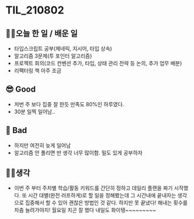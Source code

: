 # TIL_210802

## 👩‍💻오늘 한 일 / 배운 일

- 타입스크립트 공부(제네릭, 지시어, 타입 상속)
- 알고리즘 3문제(투 포인터 알고리즘)
- 프로젝트 회의(코드 컨벤션 추가, 타입, 상태 관리 전략 등 논의, 추가 업무 배분)
- 리팩터링 책 아주 조금

## 😎 Good

- 저번 주 보다 집중 잘 한듯 만족도 80%인 하루였다.
- 30분 일찍 일어남..

## 🤢 Bad

- 하지만 여전히 늦게 일어남
- 알고리즘 안 풀리면 딴 생각 너무 많이함. 밀도 있게 공부하자

## 🏃‍♀️생각

- 이번 주 부터 주차별 학습/활동 키워드를 간단히 정하고 데일리 플랜을 짜기 시작했다. 또 시간 대별(완전 러프하게)로 할 일을 정해봤는데 그 시간내에 끝내자는 생각으로 집중해서 할 수 있어 괜찮은 방법인 것 같다. 하지만 못 끝냈다! 해내는 횟수를 차츰 늘려가야지! 월요일 치곤 잘 했다 내일도 화이탱~~~~~~~~~
